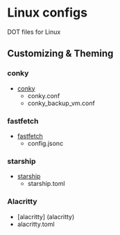 # Linux configs
DOT files for Linux
## Customizing & Theming
### conky
* [conky](conky)
  * conky.conf
  * conky_backup_vm.conf
### fastfetch
* [fastfetch](fastfetch)
  * config.jsonc
### starship
* [starship](starship)
  * starship.toml
### Alacritty
* [alacritty] (alacritty)
 * alacritty.toml
